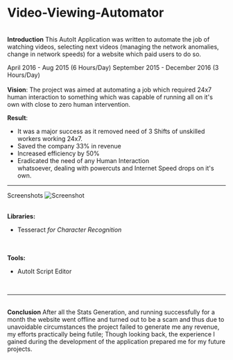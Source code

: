 # Video-Viewing-Automator

<br>
<b>Introduction</b>
This AutoIt Application was written to automate the job of watching videos, selecting next videos (managing the network anomalies, change in network speeds) for a website which paid users to do so. 

April 2016 - Aug 2015 (6 Hours/Day)
September 2015 - December 2016 (3 Hours/Day)
<br><br>
<b>Vision</b>:
The project was aimed at automating a job which required 24x7 human interaction to something which was capable of running all on it's own with close to zero human intervention. 

<b>Result</b>:
<ul>
<li>It was a major success as it removed need of 3 Shifts of unskilled workers working 24x7.</li>
<li>Saved the company 33% in revenue</li>
<li>Increased efficiency by 50%</li>
<li>Eradicated the need of any Human Interaction</li>
whatsoever, dealing with powercuts and Internet Speed
drops on it's own.</li>
</ul>
<hr>

Screenshots
![Screenshot](image1.jpg)


<br>
<b>Libraries:</b>
<ul>
<li>Tesseract <i>for Character Recognition</i></li>
</ul>

<br><br>
<b>Tools:</b>
<ul>
<li>AutoIt Script Editor</li>
</ul>

<br><hr><br>
<b>Conclusion</b>
After all the Stats Generation, and running successfully for a month the website went offline and turned out to be a scam and thus due to unavoidable circumstances the project failed to generate me any revenue, my efforts practically being futile; Though looking back, the experience I gained during the development of the application prepared me for my future projects.

